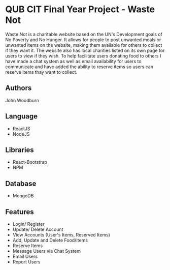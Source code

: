 # QUB CIT Final Year Project - Waste Not
Waste Not is a charitable website based on the UN's Development goals of No Poverty and No Hunger. It allows for people to post unwanted meals or unwanted items on the website, making them available for others to collect if they want it. The website also has local charities listed on its own page for users to view if they wish. To help facilitate users donating food to others I have made a chat system as well as email availability for users to communicate and have added the ability to reserve items so users can reserve items thay want to collect. 
## Authors
John Woodburn

## Language
- ReactJS
- NodeJS

## Libraries 
- React-Bootstrap
- NPM

## Database
- MongoDB

## Features
- Login/ Register
- Update/ Delete Account
- View Accounts (User's Items, Reserved Items)
- Add, Update and Delete Food/Items
- Reserve Items
- Message Users via Chat System
- Email Users
- Report Users